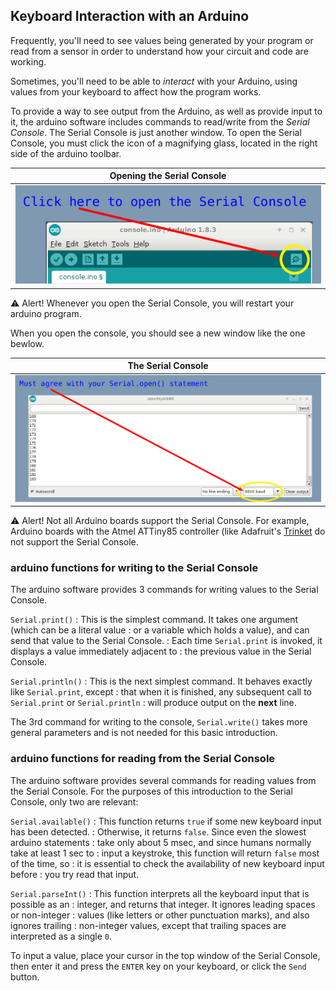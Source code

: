 ## Keyboard Interaction with an Arduino ##

Frequently, you'll need to see values being generated by your program or
read from a sensor in order to understand how your circuit and code are working.

Sometimes, you'll need to be able to *interact* with your Arduino, using 
values from your keyboard to affect how the program works.

To provide a way to see output from the Arduino, as well as provide input to it,
the arduino software includes commands to read/write from the *Serial Console*.
The Serial Console is just another window.  To open the Serial Console,
you must click the icon of a magnifying glass, located in
the right side of the arduino toolbar.

| Opening the Serial Console    |
|:-----------------------------:|
| ![](images/opensc.png)        |                                |

⚠ Alert! Whenever you open the Serial Console, you will restart your arduino program.

When you open the console, you should see a new window like the one bewlow.

| The Serial Console             |
|:------------------------------:|
| ![](images/showsc.png)         |

⚠ Alert! Not all Arduino boards support the Serial Console.  For example, 
Arduino boards with the Atmel ATTiny85 controller (like Adafruit's
[Trinket](https://www.adafruit.com/product/1501) do not support the Serial Console.  

### arduino functions for writing to the Serial Console ###

The arduino software provides 3 commands for writing values to the 
Serial Console.

`Serial.print()`
: This is the simplest command.  It takes one argument (which can be a literal value
: or a variable which holds a value), and can send that value to the Serial Console.
: Each time `Serial.print` is invoked, it displays a value immediately adjacent to 
: the previous value in the Serial Console.

`Serial.println()`
: This is the next simplest command.  It behaves exactly like `Serial.print`, except
: that when it is finished, any subsequent call to `Serial.print` or `Serial.println`
: will produce output on the **next** line.

The 3rd command for writing to the console, `Serial.write()` takes more 
general parameters and is not needed for this basic introduction. 

### arduino functions for reading from the Serial Console ###

The arduino software provides several commands for reading values from the 
Serial Console.  For the purposes of this introduction to the Serial Console,
only two are relevant:

`Serial.available()`
: This function returns `true` if some new keyboard input has been detected.
: Otherwise, it returns `false`.  Since even the slowest arduino statements
: take only about 5 msec, and since humans normally take at least 1 sec to
: input a keystroke, this function will return `false` most of the time, so
: it is essential to check the availability of new keyboard input before 
: you try read that input.

`Serial.parseInt()`
: This function interprets all the keyboard input that is possible as an
: integer, and returns that integer.  It ignores leading spaces or non-integer 
: values (like letters or other punctuation marks), and also ignores trailing 
: non-integer values, except that trailing spaces are interpreted as a single `0`.  

To input a value, place your cursor in the top window of the Serial Console,
then enter it and press the `ENTER` key on your keyboard, or click the `Send`
button.


